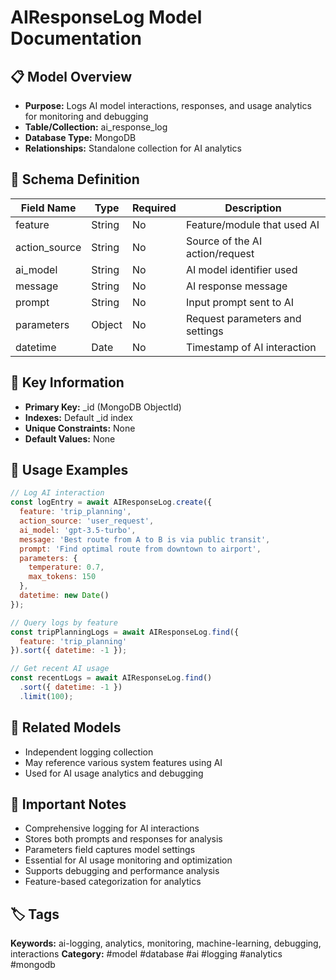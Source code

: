 # AIResponseLog Model Documentation

## 📋 Model Overview
- **Purpose:** Logs AI model interactions, responses, and usage analytics for monitoring and debugging
- **Table/Collection:** ai_response_log
- **Database Type:** MongoDB
- **Relationships:** Standalone collection for AI analytics

## 🔧 Schema Definition
| Field Name | Type | Required | Description |
|------------|------|----------|-------------|
| feature | String | No | Feature/module that used AI |
| action_source | String | No | Source of the AI action/request |
| ai_model | String | No | AI model identifier used |
| message | String | No | AI response message |
| prompt | String | No | Input prompt sent to AI |
| parameters | Object | No | Request parameters and settings |
| datetime | Date | No | Timestamp of AI interaction |

## 🔑 Key Information
- **Primary Key:** _id (MongoDB ObjectId)
- **Indexes:** Default _id index
- **Unique Constraints:** None
- **Default Values:** None

## 📝 Usage Examples
```javascript
// Log AI interaction
const logEntry = await AIResponseLog.create({
  feature: 'trip_planning',
  action_source: 'user_request',
  ai_model: 'gpt-3.5-turbo',
  message: 'Best route from A to B is via public transit',
  prompt: 'Find optimal route from downtown to airport',
  parameters: {
    temperature: 0.7,
    max_tokens: 150
  },
  datetime: new Date()
});

// Query logs by feature
const tripPlanningLogs = await AIResponseLog.find({
  feature: 'trip_planning'
}).sort({ datetime: -1 });

// Get recent AI usage
const recentLogs = await AIResponseLog.find()
  .sort({ datetime: -1 })
  .limit(100);
```

## 🔗 Related Models
- Independent logging collection
- May reference various system features using AI
- Used for AI usage analytics and debugging

## 📌 Important Notes
- Comprehensive logging for AI interactions
- Stores both prompts and responses for analysis
- Parameters field captures model settings
- Essential for AI usage monitoring and optimization
- Supports debugging and performance analysis
- Feature-based categorization for analytics

## 🏷️ Tags
**Keywords:** ai-logging, analytics, monitoring, machine-learning, debugging, interactions
**Category:** #model #database #ai #logging #analytics #mongodb